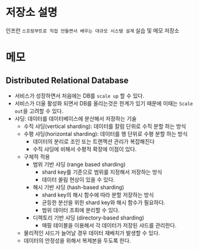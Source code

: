 # 저장소 설명
인프런 `스프링부트로 직접 만들면서 배우는 대규모 시스템 설계` 실습 및 메모 저장소

# 메모
## Distributed Relational Database
- 서비스가 성장하면서 처음에는 DB를 `scale up` 할 수 있다. 
- 서비스가 더울 활성화 되면서 DB를 올리는것은 한계가 있기 때문에 이때는 `Scale out`을 고려할 수 있다. 
- 샤딩: 데이터를 데이터베이스에 분산해서 저장하는 기술
   - 수직 샤딩(vertical sharding): 데이터를 칼럼 단위로 수직 분할 하는 방식
   - 수평 샤딩(horizontal sharding): 데이터를 행 단위로 수평 분할 하는 방식
      - 데이터의 분리로 조인 또는 트랜잭션 관리가 복잡해진다
      - 수직 샤딩에 비해서 수평적 확장에 이점이 있다. 
   - 구체적 적용
      - 범위 기반 샤딩 (range based sharding)
         - shard key를 기준으로 범위를 지정해서 저장하는 방식
         - 데이터 쏠림 현상이 있을 수 있다. 
      - 해시 기반 샤딩 (hash-based sharding)
         - shard key의 해시 함수에 따라 분할 저장하는 방식
         - 균등한 분산을 위한 shard key와 해시 함수가 필요하다.
         - 범위 데이터 조회에 분리할 수 있다. 
      - 디렉토리 기반 샤딩 (directory-based sharding)
         - 매핑 테이블을 이용해서 각 데이터가 저장된 샤드를 관리한다. 
   - 물리적인 샤드가 늘어날 경우 데이터 재배치가 발생할 수 있다. 
   - 데이터의 안정성을 위해서 복제본을 두도록 한다. 
